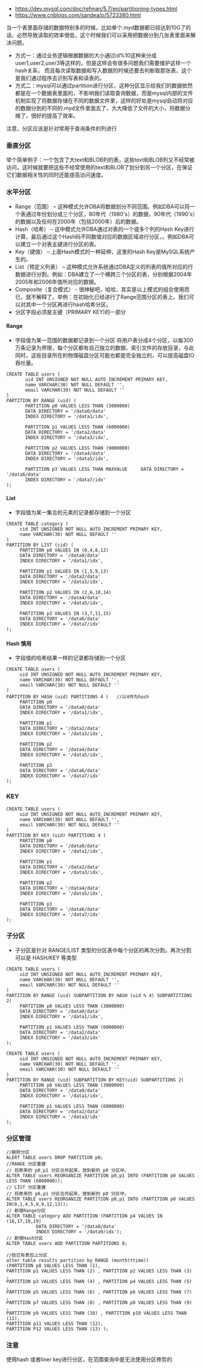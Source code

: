 * https://dev.mysql.com/doc/refman/5.7/en/partitioning-types.html
* https://www.cnblogs.com/sandea/p/5723380.html

当一个表里面存储的数据特别多的时候，比如单个.myd数据都已经达到10G了的话，必然导致读取的效率很低，这个时候我们可以采用把数据分到几张表里面来解决问题。
* 方式一：通过业务逻辑根据数据的大小通过id%10这种来分成 user1,user2,user3等这样的，但是这样会有很多问题我们需要维护这样一个hash关系，
而且每次读取数据和写入数据的时候还要去判断取那张表，这个是我们通过程序去识别写表和读表的。
* 方式二：mysql可以通过partition进行分区，这种分区显示给我们的数据依然都是在一个数据表里面的，不影响我们读取查询数据，而是mysql内部的文件机制实现了将数据存储在不同的数据文件里，这样的好处是mysql自动将对应的数据分到的不同的.myd文件里面去了，大大降低了文件的大小，将数据分摊了，很好的提高了效率。

注意，分区应该是针对常用于查询条件的列进行

### 垂直分区
举个简单例子：一个包含了大text和BLOB列的表，这些text和BLOB列又不经常被访问，这时候就要把这些不经常使用的text和BLOB了划分到另一个分区，在保证它们数据相关性的同时还能提高访问速度。

### 水平分区

* Range（范围） – 这种模式允许DBA将数据划分不同范围。例如DBA可以将一个表通过年份划分成三个分区，80年代（1980's）的数据，90年代（1990's）的数据以及任何在2000年（包括2000年）后的数据。
* Hash（哈希） – 这中模式允许DBA通过对表的一个或多个列的Hash Key进行计算，最后通过这个Hash码不同数值对应的数据区域进行分区，。例如DBA可以建立一个对表主键进行分区的表。
* Key（键值） – 上面Hash模式的一种延伸，这里的Hash Key是MySQL系统产生的。
* List（预定义列表） – 这种模式允许系统通过DBA定义的列表的值所对应的行数据进行分割。例如：DBA建立了一个横跨三个分区的表，分别根据2004年2005年和2006年值所对应的数据。
* Composite（复合模式） - 很神秘吧，哈哈，其实是以上模式的组合使用而已，就不解释了。举例：在初始化已经进行了Range范围分区的表上，我们可以对其中一个分区再进行hash哈希分区。
* 分区字段必须是主键（PRIMARY KEY)的一部分
#### Range
* 字段值为某一范围的数据都记录到一个分区
将用户表分成4个分区，以每300万条记录为界限，每个分区都有自己独立的数据、索引文件的存放目录，与此同时，这些目录所在的物理磁盘分区可能也都是完全独立的，可以提高磁盘IO吞吐量。
```
CREATE TABLE users (
       uid INT UNSIGNED NOT NULL AUTO_INCREMENT PRIMARY KEY,
       name VARCHAR(30) NOT NULL DEFAULT '',
       email VARCHAR(30) NOT NULL DEFAULT ''
)
PARTITION BY RANGE (uid) (
       PARTITION p0 VALUES LESS THAN (3000000)
       DATA DIRECTORY = '/data0/data'
       INDEX DIRECTORY = '/data1/idx',

       PARTITION p1 VALUES LESS THAN (6000000)
       DATA DIRECTORY = '/data2/data'
       INDEX DIRECTORY = '/data3/idx',

       PARTITION p2 VALUES LESS THAN (9000000)
       DATA DIRECTORY = '/data4/data'
       INDEX DIRECTORY = '/data5/idx',

       PARTITION p3 VALUES LESS THAN MAXVALUE     DATA DIRECTORY = '/data6/data'
       INDEX DIRECTORY = '/data7/idx'
);
```

#### List
* 字段值为某一集合的元素的记录都存储到一个分区
```
CREATE TABLE category (
     cid INT UNSIGNED NOT NULL AUTO_INCREMENT PRIMARY KEY,
     name VARCHAR(30) NOT NULL DEFAULT ''
)
PARTITION BY LIST (cid) (
     PARTITION p0 VALUES IN (0,4,8,12)
     DATA DIRECTORY = '/data0/data'
     INDEX DIRECTORY = '/data1/idx',

     PARTITION p1 VALUES IN (1,5,9,13)
     DATA DIRECTORY = '/data2/data'
     INDEX DIRECTORY = '/data3/idx',

     PARTITION p2 VALUES IN (2,6,10,14)
     DATA DIRECTORY = '/data4/data'
     INDEX DIRECTORY = '/data5/idx',

     PARTITION p3 VALUES IN (3,7,11,15)
     DATA DIRECTORY = '/data6/data'
     INDEX DIRECTORY = '/data7/idx'
);   
```

#### Hash 慎用
* 字段值的哈希结果一样的记录都存储到一个分区
```
CREATE TABLE users (
     uid INT UNSIGNED NOT NULL AUTO_INCREMENT PRIMARY KEY,
     name VARCHAR(30) NOT NULL DEFAULT '',
     email VARCHAR(30) NOT NULL DEFAULT ''
)
PARTITION BY HASH (uid) PARTITIONS 4 (   //以4作为hash
     PARTITION p0
     DATA DIRECTORY = '/data0/data'
     INDEX DIRECTORY = '/data1/idx',

     PARTITION p1
     DATA DIRECTORY = '/data2/data'
     INDEX DIRECTORY = '/data3/idx',

     PARTITION p2
     DATA DIRECTORY = '/data4/data'
     INDEX DIRECTORY = '/data5/idx',

     PARTITION p3
     DATA DIRECTORY = '/data6/data'
     INDEX DIRECTORY = '/data7/idx'
);
```

### KEY
```
CREATE TABLE users (
     uid INT UNSIGNED NOT NULL AUTO_INCREMENT PRIMARY KEY,
     name VARCHAR(30) NOT NULL DEFAULT '',
     email VARCHAR(30) NOT NULL DEFAULT ''
)
PARTITION BY KEY (uid) PARTITIONS 4 (
     PARTITION p0
     DATA DIRECTORY = '/data0/data'
     INDEX DIRECTORY = '/data1/idx',

     PARTITION p1
     DATA DIRECTORY = '/data2/data'
     INDEX DIRECTORY = '/data3/idx',

     PARTITION p2
     DATA DIRECTORY = '/data4/data'
     INDEX DIRECTORY = '/data5/idx',

     PARTITION p3
     DATA DIRECTORY = '/data6/data'
     INDEX DIRECTORY = '/data7/idx'
);
```


### 子分区
* 子分区是针对 RANGE/LIST 类型的分区表中每个分区的再次分割。再次分割可以是 HASH/KEY 等类型
```
CREATE TABLE users (
     uid INT UNSIGNED NOT NULL AUTO_INCREMENT PRIMARY KEY,
     name VARCHAR(30) NOT NULL DEFAULT '',
     email VARCHAR(30) NOT NULL DEFAULT ''
)
PARTITION BY RANGE (uid) SUBPARTITION BY HASH (uid % 4) SUBPARTITIONS 2(
     PARTITION p0 VALUES LESS THAN (3000000)
     DATA DIRECTORY = '/data0/data'
     INDEX DIRECTORY = '/data1/idx',

     PARTITION p1 VALUES LESS THAN (6000000)
     DATA DIRECTORY = '/data2/data'
     INDEX DIRECTORY = '/data3/idx'
);
```

```
CREATE TABLE users (
     uid INT UNSIGNED NOT NULL AUTO_INCREMENT PRIMARY KEY,
     name VARCHAR(30) NOT NULL DEFAULT '',
     email VARCHAR(30) NOT NULL DEFAULT ''
)
PARTITION BY RANGE (uid) SUBPARTITION BY KEY(uid) SUBPARTITIONS 2(
     PARTITION p0 VALUES LESS THAN (3000000)
     DATA DIRECTORY = '/data0/data'
     INDEX DIRECTORY = '/data1/idx',

     PARTITION p1 VALUES LESS THAN (6000000)
     DATA DIRECTORY = '/data2/data'
     INDEX DIRECTORY = '/data3/idx'
);

```

### 分区管理
```
//删除分区  
ALERT TABLE users DROP PARTITION p0;
//RANGE 分区重建
// 将原来的 p0,p1 分区合并起来，放到新的 p0 分区中。
ALTER TABLE users REORGANIZE PARTITION p0,p1 INTO (PARTITION p0 VALUES LESS THAN (6000000));
// LIST 分区重建
// 将原来的 p0,p1 分区合并起来，放到新的 p0 分区中。
ALTER TABLE users REORGANIZE PARTITION p0,p1 INTO (PARTITION p0 VALUES IN(0,1,4,5,8,9,12,13));
// 新增Range分区
ALTER TABLE category ADD PARTITION (PARTITION p4 VALUES IN (16,17,18,19)
           DATA DIRECTORY = '/data8/data'
           INDEX DIRECTORY = '/data9/idx');
// 新增Hash分区
ALTER TABLE users ADD PARTITION PARTITIONS 8;

//给已有表加上分区
alter table results partition by RANGE (month(ttime))
(PARTITION p0 VALUES LESS THAN (1),
PARTITION p1 VALUES LESS THAN (2) , PARTITION p2 VALUES LESS THAN (3) ,
PARTITION p3 VALUES LESS THAN (4) , PARTITION p4 VALUES LESS THAN (5) ,
PARTITION p5 VALUES LESS THAN (6) , PARTITION p6 VALUES LESS THAN (7) ,
PARTITION p7 VALUES LESS THAN (8) , PARTITION p8 VALUES LESS THAN (9) ,
PARTITION p9 VALUES LESS THAN (10) , PARTITION p10 VALUES LESS THAN (11),
PARTITION p11 VALUES LESS THAN (12),
PARTITION P12 VALUES LESS THAN (13) );
```

### 注意
使用hash 或者liner key进行分区，在范围查询中是无法使用分区修剪的
